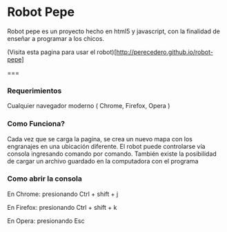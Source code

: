 # Robot Pepe

Robot pepe es un proyecto hecho en html5 y javascript, con la finalidad de enseñar a programar a los chicos.

(Visita esta pagina para usar el robot)[http://perecedero.github.io/robot-pepe]

===

### Requerimientos

Cualquier navegador moderno ( Chrome, Firefox, Opera )

### Como Funciona?

Cada vez que se carga la pagina,  se crea un nuevo mapa con  los engranajes en una ubicación diferente.
El robot puede controlarse vía consola ingresando comando por comando. También existe la posibilidad de cargar un archivo guardado en la computadora con el programa

### Como abrir la consola

 En Chrome: presionando Ctrl + shift + j

En Firefox: presionando Ctrl + shift + k

En Opera: presionando  Esc
